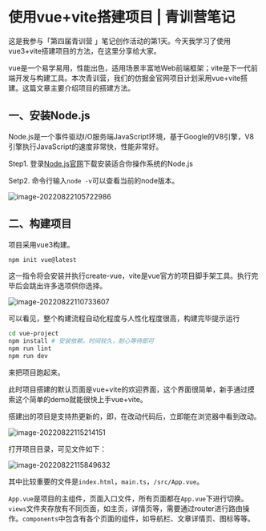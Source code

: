 # 使用vue+vite搭建项目 | 青训营笔记

这是我参与「第四届青训营 」笔记创作活动的第1天。今天我学习了使用vue3+vite搭建项目的方法，在这里分享给大家。

vue是一个易学易用，性能出色，适用场景丰富地Web前端框架；vite是下一代前端开发与构建工具。本次青训营，我们的仿掘金官网项目计划采用vue+vite搭建。这篇文章主要介绍项目的搭建方法。



## 一、安装Node.js

Node.js是一个事件驱动I/O服务端JavaScript环境，基于Google的V8引擎，V8引擎执行JavaScript的速度非常快，性能非常好。

Step1. 登录[Node.js官网](https://nodejs.org/zh-cn/)下载安装适合你操作系统的Node.js

Setp2. 命令行输入`node -v`可以查看当前的node版本。

![image-20220822105722986](note1.assets/image-20220822105722986.png)

## 二、构建项目

项目采用vue3构建。

```bash
npm init vue@latest
```

这一指令将会安装并执行create-vue，vite是vue官方的项目脚手架工具。执行完毕后会跳出许多选项供你选择。

![image-20220822110733607](note1.assets/image-20220822110733607.png)

可以看见，整个构建流程自动化程度与人性化程度很高，构建完毕提示运行

```bash
cd vue-project
npm install	# 安装依赖，时间较久，耐心等待即可
npm run lint
npm run dev
```

来把项目跑起来。

此时项目搭建的默认页面是vue+vite的欢迎界面，这个界面很简单，新手通过摸索这个简单的demo就能很快上手vue+vite。

搭建出的项目是支持热更新的，即，在改动代码后，立即能在浏览器中看到改动。

![image-20220822115214151](note1.assets/image-20220822115214151.png)

打开项目目录，可见文件如下：

![image-20220822115849632](note1.assets/image-20220822115849632.png)

其中比较重要的文件是`index.html`，`main.ts`，`/src/App.vue`。

`App.vue`是项目的主组件，页面入口文件，所有页面都在`App.vue`下进行切换。`views`文件夹存放有不同页面，如主页，详情页等，需要通过router进行路由操作。`components`中包含有各个页面的组件，如导航栏、文章详情页、图标等等。